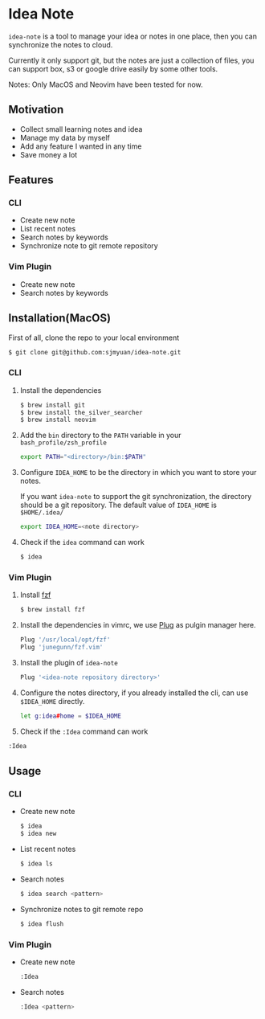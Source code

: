 # Idea Note

`idea-note` is a tool to manage your idea or notes in one place,
then you can synchronize the notes to cloud. 

Currently it only support git, but the notes are just a collection of files,
you can support box, s3 or google drive easily by some other tools.

Notes: Only MacOS and Neovim have been tested for now.

## Motivation

* Collect small learning notes and idea
* Manage my data by myself
* Add any feature I wanted in any time
* Save money a lot

## Features

### CLI

* Create new note
* List recent notes
* Search notes by keywords
* Synchronize note to git remote repository

### Vim Plugin

* Create new note
* Search notes by keywords

## Installation(MacOS)

First of all, clone the repo to your local environment

```sh
$ git clone git@github.com:sjmyuan/idea-note.git
```

### CLI

1. Install the dependencies

   ```sh
   $ brew install git
   $ brew install the_silver_searcher
   $ brew install neovim
   ```

2. Add the `bin` directory to the `PATH` variable in your `bash_profile/zsh_profile`

   ```sh
   export PATH="<directory>/bin:$PATH"
   ```

3. Configure `IDEA_HOME` to be the directory in which you want to store your notes. 

   If you want `idea-note` to support the git synchronization, the directory should be a git repository.
   The default value of `IDEA_HOME` is `$HOME/.idea/`

   ```sh
   export IDEA_HOME=<note directory>
   ```

4. Check if the `idea` command can work 

   ```sh
   $ idea
   ```

### Vim Plugin

1. Install [fzf](https://github.com/junegunn/fzf)

    ```sh
    $ brew install fzf
    ```

2. Install the dependencies in vimrc, we use [Plug](https://github.com/junegunn/vim-plug) as pulgin manager here.

    ```sh
    Plug '/usr/local/opt/fzf'
    Plug 'junegunn/fzf.vim'
    ```

3. Install the plugin of `idea-note`

    ```sh
    Plug '<idea-note repository directory>'
    ```

4. Configure the notes directory, if you already installed the cli, can use `$IDEA_HOME` directly.

    ```sh
    let g:idea#home = $IDEA_HOME
    ```

5. Check if the `:Idea` command can work 

  ```sh
  :Idea
  ```

## Usage


### CLI

* Create new note

  ```sh
  $ idea
  $ idea new
  ```

* List recent notes

  ```sh
  $ idea ls
  ```

* Search notes

  ```sh
  $ idea search <pattern>
  ```

* Synchronize notes to git remote repo

  ```sh
  $ idea flush
  ```

### Vim Plugin

* Create new note

  ```sh
  :Idea
  ```

* Search notes

  ```sh
  :Idea <pattern>
  ```

